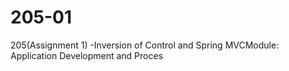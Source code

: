 # 205-01
205(Assignment 1) -Inversion of Control and Spring MVCModule: Application Development and Proces
